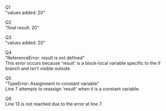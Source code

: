 Q1  
"values added:  20"  

Q2  
"final result:  20"  

Q3  
"values added:  20"  

Q4  
"ReferenceError: result is not defined"  
This error occurs because 'result' is a block-local variable specific to the if branch and isn't visible outside.  

Q5  
"TypeError: Assignment to constant variable"  
Line 7 attempts to reassign 'result' when it is a constant variable.  

Q6  
Line 13 is not reached due to the error at line 7.  